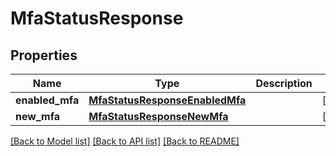 # MfaStatusResponse

## Properties
Name | Type | Description | Notes
------------ | ------------- | ------------- | -------------
**enabled_mfa** | [**MfaStatusResponseEnabledMfa**](MfaStatusResponseEnabledMfa.md) |  | [optional] 
**new_mfa** | [**MfaStatusResponseNewMfa**](MfaStatusResponseNewMfa.md) |  | [optional] 

[[Back to Model list]](../README.md#documentation-for-models) [[Back to API list]](../README.md#documentation-for-api-endpoints) [[Back to README]](../README.md)


